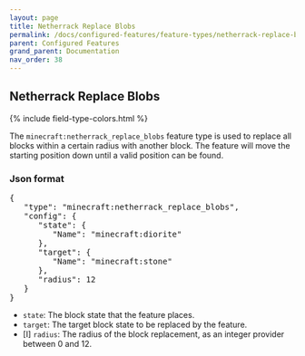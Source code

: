 ```yaml
---
layout: page
title: Netherrack Replace Blobs
permalink: /docs/configured-features/feature-types/netherrack-replace-blobs/
parent: Configured Features
grand_parent: Documentation
nav_order: 38
---
```


## Netherrack Replace Blobs

<head>
    {% include field-type-colors.html %}
</head>

The `minecraft:netherrack_replace_blobs` feature type is used to replace all blocks within a certain radius with another block. The feature will move the starting position down until a valid position can be found.

### Json format

<pre>
{
   "type": "minecraft:netherrack_replace_blobs",
   "config": {
      "state": {
         "Name": "minecraft:diorite"
      },
      "target": {
         "Name": "minecraft:stone"
      },
      "radius": 12
   }
}
</pre>

* `state`: The block state that the feature places.
* `target`: The target block state to be replaced by the feature.
* ‌<bl>[I]</bl> `radius`: The radius of the block replacement, as an integer provider between 0 and 12.